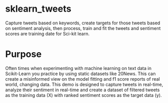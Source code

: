 # sklearn_tweets
Capture tweets based on keywords, create targets for those tweets based on sentiment analysis, then process, train and fit the tweets and sentiment scores are training date for Sci-kit learn. 

# Purpose
Often times when experimenting with machine learning on text data in Scikit-Learn you practice by using static datasets like 20News.
This can create a misinformed view on the model fitting and f1 score reports of real world, changing data. This demo is designed
to capture tweets in real-time, analyze their sentiment in real-time and create a dataset of filtered tweets as the training data (X) with ranked sentiment scores as the target data (y). 
